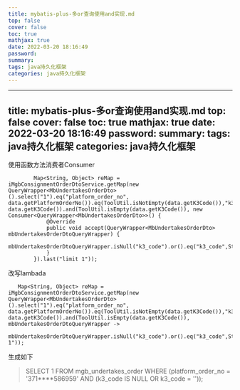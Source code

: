 ```yaml
---
title: mybatis-plus-多or查询使用and实现.md
top: false
cover: false
toc: true
mathjax: true
date: 2022-03-20 18:16:49
password:
summary:
tags: java持久化框架
categories: java持久化框架
---
```

---
title: mybatis-plus-多or查询使用and实现.md
top: false
cover: false
toc: true
mathjax: true
date: 2022-03-20 18:16:49
password:
summary:
tags: java持久化框架
categories: java持久化框架
---
使用函数方法消费者Consumer

~~~
        Map<String, Object> reMap = iMgbConsignmentOrderDtoService.getMap(new QueryWrapper<MbUndertakesOrderDto>().select("1").eq("platform_order_no", data.getPlatformOrderNo()).eq(ToolUtil.isNotEmpty(data.getK3Code()),"k3_Code", data.getK3Code()).and(ToolUtil.isEmpty(data.getK3Code()), new Consumer<QueryWrapper<MbUndertakesOrderDto>>() {
            @Override
            public void accept(QueryWrapper<MbUndertakesOrderDto> mbUndertakesOrderDtoQueryWrapper) {
                mbUndertakesOrderDtoQueryWrapper.isNull("k3_code").or().eq("k3_code",StringUtils.EMPTY);
            }
        }).last("limit 1"));
~~~

改写lambada
~~~
   Map<String, Object> reMap = iMgbConsignmentOrderDtoService.getMap(new QueryWrapper<MbUndertakesOrderDto>().select("1").eq("platform_order_no", data.getPlatformOrderNo()).eq(ToolUtil.isNotEmpty(data.getK3Code()),"k3_Code", data.getK3Code()).and(ToolUtil.isEmpty(data.getK3Code()), mbUndertakesOrderDtoQueryWrapper -> 
                mbUndertakesOrderDtoQueryWrapper.isNull("k3_code").or().eq("k3_code",StringUtils.EMPTY)).last("limit 1"));
~~~

生成如下
> SELECT 1
 FROM mgb_undertakes_order
 WHERE (platform_order_no = '371****586959' AND (k3_code IS NULL OR k3_code = ''));
